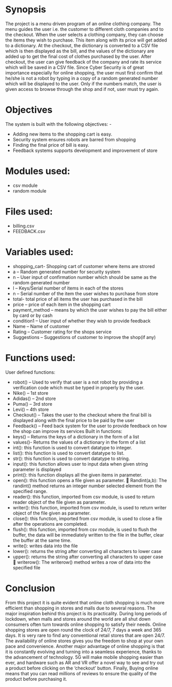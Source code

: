 # Synopsis

The project is a menu driven program of an online clothing company. The menu guides the user i.e. the customer to different cloth companies and to the checkout. When the user selects a clothing company, they can choose the items they wish to purchase. This item along with its price will get added to a dictionary. At the checkout, the dictionary is converted to a CSV file which is then displayed as the bill, and the values of the dictionary are added up to get the final cost of clothes purchased by the user. After checkout, the user can give feedback of the company and rate its service which will be saved in a CSV file. Since Cyber Security is of great importance especially for online shopping, the user must first confirm that he/she is not a robot by typing in a copy of a random generated number which will be displayed to the user. Only if the numbers match, the user is given access to browse through the shop and if not, user must try again.

# Objectives

The system is built with the following objectives: -
- Adding new items to the shopping cart is easy.
- Security system ensures robots are barred from shopping
- Finding the final price of bill is easy.
- Feedback systems supports development and improvement of store

# Modules used:
- csv module
- random module

# Files used:
- billing.csv
- FEEDBACK.csv

# Variables used:
- shopping_cart- Shopping cart of customer where items are strored
- a – Random generated number for security system
- n – User input of confirmation number which should be same as the random generated number
- l – Keys/Serial number of items in each of the stores
- n – Serial number of the item the user wishes to purchase from store
- total- total price of all items the user has purchased in the bill
- price – price of each item in the shopping cart
- payment_method – means by which the user wishes to pay the bill either by card or by cash
- condition1 – User input of whether they wish to provide feedback
- Name – Name of customer
- Rating – Customer rating for the shops service
- Suggestions – Suggestions of customer to improve the shop(if any)

# Functions used:

User defined functions:
- robot() – Used to verify that user is a not robot by providing a verification code which must be typed in properly by the user.
- Nike() – 1st store
- Adidas() – 2nd store
- Puma() – 3rd store
- Levi() – 4th store
- Checkout() – Takes the user to the checkout where the final bill is displayed along with the final price to be paid by the user
- Feedback() – Feed back system for the user to provide feedback on how the shop can improve its services
 Built in functions:
- keys() – Returns the keys of a dictionary in the form of a list
- values()- Returns the values of a dictionary in the form of a list
- int(<data>): this function is used to convert datatype to integer.
- list(<data>): this function is used to convert datatype to list.
- str(<data>): this function is used to convert datatype to string.
- input(<display>): this function allows user to input data when given string parameter is displayed
- print(<items>): this function displays all the given items in parameter.
- open(<filename>): this function opens a file given as parameter.  Randint(a,b): The randint() method returns an integer number selected element from the specified range.
- reader(<file>): this function, imported from csv module, is used to return reader object of the file given as parameter.
- writer(<file>): this function, imported from csv module, is used to return writer object of the file given as parameter.
- close(<file>): this function, imported from csv module, is used to close a file after the operations are completed.
- flush(): this function, imported from csv module, is used to flush the buffer, the data will be immediately written to the file in the buffer, clear the buffer at the same time.
- write(): writes data into the file
- lower(): returns the string after converting all characters to lower case
- upper(): returns the string after converting all characters to upper case  writerow(): The writerow() method writes a row of data into the specified file

 # Conclusion 

From this project it is quite evident that online cloth shopping is much more efficient than shopping in stores and malls due to several reasons. The major inspiration behind this project is its practicality. During long periods of lockdown, when malls and stores around the world are all shut down consumers often turn towards online shopping to satisfy their needs. Online shopping stores are open round the clock of 24/7, 7 days a week and 365 days. It is very rare to find any conventional retail stores that are open 24/7. The availability of online stores gives you the freedom to shop at your own pace and convenience. Another major advantage of online shopping is that it is constantly evolving and turning into a seamless experience, thanks to the advancement of technology. 5G will make mobile shopping easier than ever, and hardware such as AR and VR offer a novel way to see and try out a product before clicking on the ‘checkout’ button. Finally, Buying online means that you can read millions of reviews to ensure the quality of the product before purchasing it.
